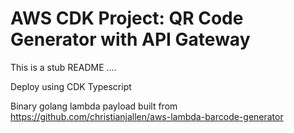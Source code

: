 # AWS CDK Project: QR Code Generator with API Gateway

This is a stub README ....

Deploy using CDK Typescript

Binary golang lambda payload built from https://github.com/christianjallen/aws-lambda-barcode-generator
